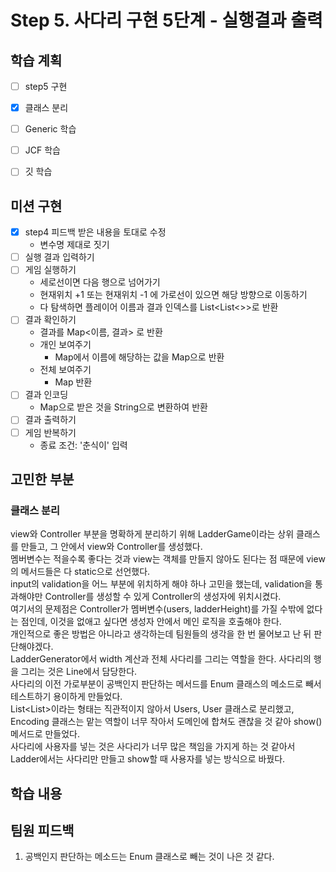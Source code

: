 # Step 5. 사다리 구현 5단계 - 실행결과 출력
## 학습 계획
- [ ] step5 구현
- [x] 클래스 분리
- [ ] Generic 학습
- [ ] JCF 학습
- [ ] 깃 학습     


## 미션 구현
- [x] step4 피드백 받은 내용을 토대로 수정
  - 변수명 제대로 짓기
- [ ] 실행 결과 입력하기
- [ ] 게임 실행하기
  - 세로선이면 다음 행으로 넘어가기
  - 현재위치 +1 또는 현재위치 -1 에 가로선이 있으면 해당 방향으로 이동하기
  - 다 탐색하면 플레이어 이름과 결과 인덱스를 List<List<>>로 반환
- [ ] 결과 확인하기
  - 결과를 Map<이름, 결과> 로 반환
  - 개인 보여주기
    - Map에서 이름에 해당하는 값을 Map으로 반환
  - 전체 보여주기
    - Map 반환
- [ ] 결과 인코딩
  - Map으로 받은 것을 String으로 변환하여 반환
- [ ] 결과 출력하기
- [ ] 게임 반복하기
  - 종료 조건: '춘식이' 입력

## 고민한 부분
### 클래스 분리
view와 Controller 부분을 명확하게 분리하기 위해 LadderGame이라는 상위 클래스를 만들고, 그 안에서 view와 Controller를 생성했다.    
멤버변수는 적을수록 좋다는 것과 view는 객체를 만들지 않아도 된다는 점 때문에
view의 메서드들은 다 static으로 선언했다.    
input의 validation을 어느 부분에 위치하게 해야 하나 고민을 했는데, validation을 통과해야만 Controller를 생성할 수 있게 Controller의 생성자에 위치시켰다.    
여기서의 문제점은 Controller가 멤버변수(users, ladderHeight)를 가질 수밖에 없다는 점인데, 이것을 없애고 싶다면 생성자 안에서 메인 로직을 호출해야 한다.    
개인적으로 좋은 방법은 아니라고 생각하는데 팀원들의 생각을 한 번 물어보고 난 뒤 판단해야겠다.    
LadderGenerator에서 width 계산과 전체 사다리를 그리는 역할을 한다. 사다리의 행을 그리는 것은 Line에서 담당한다.    
사다리의 이전 가로부분이 공백인지 판단하는 메서드를 Enum 클래스의 메소드로 빼서 테스트하기 용이하게 만들었다.    
List<List<String>>이라는 형태는 직관적이지 않아서 Users, User 클래스로 분리했고, Encoding 클래스는 맡는 역할이 너무 작아서 도메인에 합쳐도 괜찮을 것 같아 show() 메서드로 만들었다.    
사다리에 사용자를 넣는 것은 사다리가 너무 많은 책임을 가지게 하는 것 같아서 Ladder에서는 사다리만 만들고 show할 때 사용자를 넣는 방식으로 바꿨다.


## 학습 내용


## 팀원 피드백
1. 공백인지 판단하는 메소드는 Enum 클래스로 빼는 것이 나은 것 같다.

